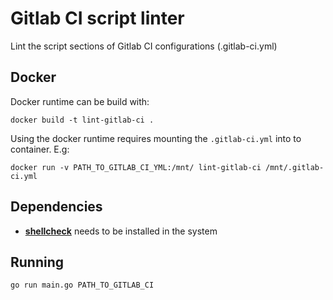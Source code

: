 # Gitlab CI script linter

Lint the script sections of Gitlab CI configurations (.gitlab-ci.yml) 

## Docker
Docker runtime can be build with:

```
docker build -t lint-gitlab-ci .
```

Using the docker runtime requires mounting the `.gitlab-ci.yml` into to container. E.g:

```
docker run -v PATH_TO_GITLAB_CI_YML:/mnt/ lint-gitlab-ci /mnt/.gitlab-ci.yml
```

## Dependencies

* [**shellcheck**](https://github.com/koalaman/shellcheck#installing) needs to be installed in the system

## Running

```bash
go run main.go PATH_TO_GITLAB_CI
```
